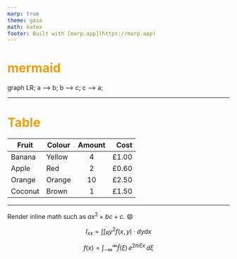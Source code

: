 ```yaml
---
marp: true
theme: gaia
math: katex
footer: Built with [marp.app](https://marp.app)
---
```

<style>
  h1, a, b, strong {
    color: #EE9E0B !important;
  }

  footer {
    font-size: 20px;
    text-align: right;
  }
</style>


<script type="module">
  import mermaid from 'https://cdn.jsdelivr.net/npm/mermaid@10/dist/mermaid.esm.min.mjs';
  mermaid.initialize({ startOnLoad: true });
</script>

# **mermaid**

<div class="mermaid">
  graph LR;
  a --> b;
  b --> c;
  c --> a;
</div>

---

# Table

Fruit | Colour | Amount | Cost
-----|------|:-----:|------:
Banana | Yellow | 4 | £1.00
Apple | Red | 2 | £0.60
Orange | Orange | 10 | £2.50
Coconut | Brown | 1 | £1.50

---

Render inline math such as $ax^2+bc+c$. :smile:

$$ I_{xx}=\int\int_Ry^2f(x,y)\cdot{}dydx $$

$$
f(x) = \int_{-\infty}^\infty
    \hat f(\xi)\,e^{2 \pi i \xi x}
    \,d\xi
$$
